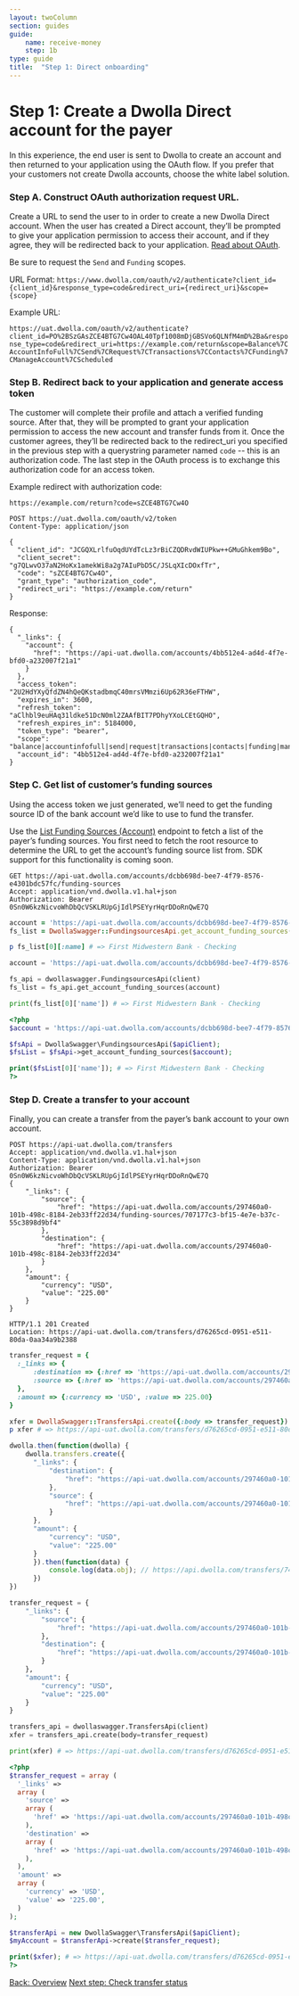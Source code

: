 ```yaml
---
layout: twoColumn
section: guides
guide: 
    name: receive-money
    step: 1b
type: guide
title:  "Step 1: Direct onboarding"
---
```


# Step 1: Create a Dwolla Direct account for the payer

In this experience, the end user is sent to Dwolla to create an account and then returned to your application using the OAuth flow. If you prefer that your customers not create Dwolla accounts, choose the white label solution.

### Step A. Construct OAuth authorization request URL.

Create a URL to send the user to in order to create a new Dwolla Direct account.  When the user has created a Direct account, they’ll be prompted to give your application permission to access their account, and if they agree, they will be redirected back to your application.  [Read about OAuth](https://docsv2.dwolla.com/#request-user-authorization).

Be sure to request the `Send` and `Funding` scopes.

URL Format:
`https://www.dwolla.com/oauth/v2/authenticate?client_id={client_id}&response_type=code&redirect_uri={redirect_uri}&scope={scope}`

Example URL:

`https://uat.dwolla.com/oauth/v2/authenticate?client_id=PO%2BSzGAsZCE4BTG7Cw4OAL40Tpf1008mDjGBSVo6QLNfM4mD%2Ba&response_type=code&redirect_uri=https://example.com/return&scope=Balance%7CAccountInfoFull%7CSend%7CRequest%7CTransactions%7CContacts%7CFunding%7CManageAccount%7CScheduled`

### Step B. Redirect back to your application and generate access token

The customer will complete their profile and attach a verified funding source.  After that, they will be prompted to grant your application permission to access the new account and transfer funds from it.  Once the customer agrees, they’ll be redirected back to the redirect_uri you specified in the previous step with a querystring parameter named `code` -- this is an authorization code.  The last step in the OAuth process is to exchange this authorization code for an access token.

Example redirect with authorization code:

`https://example.com/return?code=sZCE4BTG7Cw4O`

```rawnoselect
POST https://uat.dwolla.com/oauth/v2/token
Content-Type: application/json

{
  "client_id": "JCGQXLrlfuOqdUYdTcLz3rBiCZQDRvdWIUPkw++GMuGhkem9Bo",
  "client_secret": "g7QLwvO37aN2HoKx1amekWi8a2g7AIuPbD5C/JSLqXIcDOxfTr",
  "code": "sZCE4BTG7Cw4O",
  "grant_type": "authorization_code",
  "redirect_uri": "https://example.com/return"
}
```

Response:

```jsonnoselect
{
  "_links": {
    "account": {
      "href": "https://api-uat.dwolla.com/accounts/4bb512e4-ad4d-4f7e-bfd0-a232007f21a1"
    }
  },
  "access_token": "2U2HdYXyQfdZN4hQeQKstadbmqC40mrsVMmzi6Up62R36eFTHW",
  "expires_in": 3600,
  "refresh_token": "aClhbl9euHAq31ldke51DcN0ml2ZAAfBIT7PDhyYXoLCEtGQHO",
  "refresh_expires_in": 5184000,
  "token_type": "bearer",
  "scope": "balance|accountinfofull|send|request|transactions|contacts|funding|manageaccount|scheduled",
  "account_id": "4bb512e4-ad4d-4f7e-bfd0-a232007f21a1"
}
```

### Step C. Get list of customer’s funding sources

Using the access token we just generated, we’ll need to get the funding source ID of the bank account we’d like to use to fund the transfer.  

Use the [List Funding Sources (Account)](https://docsv2.dwolla.com/#list-funding-sources-account) endpoint to fetch a list of the payer’s funding sources.  You first need to fetch the root resource to determine the URL to get the account’s funding source list from. SDK support for this functionality is coming soon.

```raw
GET https://api-uat.dwolla.com/accounts/dcbb698d-bee7-4f79-8576-e4301bdc57fc/funding-sources
Accept: application/vnd.dwolla.v1.hal+json
Authorization: Bearer 0Sn0W6kzNicvoWhDbQcVSKLRUpGjIdlPSEYyrHqrDDoRnQwE7Q
```
```ruby
account = 'https://api-uat.dwolla.com/accounts/dcbb698d-bee7-4f79-8576-e4301bdc57fc'
fs_list = DwollaSwagger::FundingsourcesApi.get_account_funding_sources(account)

p fs_list[0][:name] # => First Midwestern Bank - Checking
```
```python
account = 'https://api-uat.dwolla.com/accounts/dcbb698d-bee7-4f79-8576-e4301bdc57fc'

fs_api = dwollaswagger.FundingsourcesApi(client)
fs_list = fs_api.get_account_funding_sources(account)

print(fs_list[0]['name']) # => First Midwestern Bank - Checking
```
```php
<?php
$account = 'https://api-uat.dwolla.com/accounts/dcbb698d-bee7-4f79-8576-e4301bdc57fc';

$fsApi = DwollaSwagger\FundingsourcesApi($apiClient);
$fsList = $fsApi->get_account_funding_sources($account);

print($fsList[0]['name']); # => First Midwestern Bank - Checking
?>
```

### Step D. Create a transfer to your account

Finally, you can create a transfer from the payer’s bank account to your own account.  


```raw
POST https://api-uat.dwolla.com/transfers
Accept: application/vnd.dwolla.v1.hal+json
Content-Type: application/vnd.dwolla.v1.hal+json
Authorization: Bearer 0Sn0W6kzNicvoWhDbQcVSKLRUpGjIdlPSEYyrHqrDDoRnQwE7Q
{
    "_links": {
        "source": {
            "href": "https://api-uat.dwolla.com/accounts/297460a0-101b-498c-8184-2eb33ff22d34/funding-sources/707177c3-bf15-4e7e-b37c-55c3898d9bf4"
        },
        "destination": {
            "href": "https://api-uat.dwolla.com/accounts/297460a0-101b-498c-8184-2eb33ff22d34"
        }
    },
    "amount": {
        "currency": "USD",
        "value": "225.00"
    }
}

HTTP/1.1 201 Created
Location: https://api-uat.dwolla.com/transfers/d76265cd-0951-e511-80da-0aa34a9b2388
```
```ruby
transfer_request = {
  :_links => {
      :destination => {:href => 'https://api-uat.dwolla.com/accounts/297460a0-101b-498c-8184-2eb33ff22d34'},
      :source => {:href => 'https://api-uat.dwolla.com/accounts/297460a0-101b-498c-8184-2eb33ff22d34/funding-sources/707177c3-bf15-4e7e-b37c-55c3898d9bf4'}
  },
  :amount => {:currency => 'USD', :value => 225.00}
}

xfer = DwollaSwagger::TransfersApi.create({:body => transfer_request})
p xfer # => https://api-uat.dwolla.com/transfers/d76265cd-0951-e511-80da-0aa34a9b2388
```
```javascript
dwolla.then(function(dwolla) {
    dwolla.transfers.create({
      "_links": {
          "destination": {
              "href": "https://api-uat.dwolla.com/accounts/297460a0-101b-498c-8184-2eb33ff22d34"
          },
          "source": {
              "href": "https://api-uat.dwolla.com/accounts/297460a0-101b-498c-8184-2eb33ff22d34"
          }
      },
      "amount": {
          "currency": "USD",
          "value": "225.00"
      }
      }).then(function(data) {
          console.log(data.obj); // https://api.dwolla.com/transfers/74c9129b-d14a-e511-80da-0aa34a9b2388
      })
})
```
```python
transfer_request = {
    "_links": {
        "source": {
            "href": "https://api-uat.dwolla.com/accounts/297460a0-101b-498c-8184-2eb33ff22d34/funding-sources/707177c3-bf15-4e7e-b37c-55c3898d9bf4"
        },
        "destination": {
            "href": "https://api-uat.dwolla.com/accounts/297460a0-101b-498c-8184-2eb33ff22d34"
        }
    },
    "amount": {
        "currency": "USD",
        "value": "225.00"
    }
}

transfers_api = dwollaswagger.TransfersApi(client)
xfer = transfers_api.create(body=transfer_request)

print(xfer) # => https://api-uat.dwolla.com/transfers/d76265cd-0951-e511-80da-0aa34a9b2388
```
```php
<?php
$transfer_request = array (
  '_links' => 
  array (
    'source' => 
    array (
      'href' => 'https://api-uat.dwolla.com/accounts/297460a0-101b-498c-8184-2eb33ff22d34/funding-sources/707177c3-bf15-4e7e-b37c-55c3898d9bf4',
    ),
    'destination' => 
    array (
      'href' => 'https://api-uat.dwolla.com/accounts/297460a0-101b-498c-8184-2eb33ff22d34',
    ),
  ),
  'amount' => 
  array (
    'currency' => 'USD',
    'value' => '225.00',
  )
);

$transferApi = new DwollaSwagger\TransfersApi($apiClient);
$myAccount = $transferApi->create($transfer_request);

print($xfer); # => https://api-uat.dwolla.com/transfers/d76265cd-0951-e511-80da-0aa34a9b2388
?>
```

<nav class="pager-nav">
    <a href="./">Back: Overview</a>
    <a href="02-check-transfer.html">Next step: Check transfer status</a>
</nav>